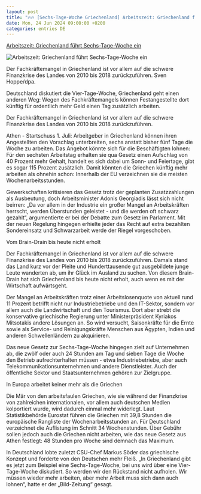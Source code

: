 ```yaml
---
layout: post
title: "🔥🔥 [Sechs-Tage-Woche Griechenland] Arbeitszeit: Griechenland führt Sechs-Tage-Woche ein"
date: Mon, 24 Jun 2024 09:00:00 +0200
categories: entries DE
---
```

[Arbeitszeit: Griechenland führt Sechs-Tage-Woche ein](https://www.mz.de/deutschland-und-welt/wirtschaft/griechenland-fuhrt-sechs-tage-woche-ein-3869727)

![Arbeitszeit: Griechenland führt Sechs-Tage-Woche ein](https://bmg-images.forward-publishing.io/2024/06/25/f3198aa7-fed8-40da-97a0-9dd3adcf812b.jpeg?rect=38%2C0%2C1972%2C1109&w=1024)

Der Fachkräftemangel in Griechenland ist vor allem auf die schwere Finanzkrise des Landes von 2010 bis 2018 zurückzuführen. Sven Hoppe/dpa.

Deutschland diskutiert die Vier-Tage-Woche, Griechenland geht einen anderen Weg: Wegen des Fachkräftemangels können Festangestellte dort künftig für ordentlich mehr Geld einen Tag zusätzlich arbeiten.

Der Fachkräftemangel in Griechenland ist vor allem auf die schwere Finanzkrise des Landes von 2010 bis 2018 zurückzuführen.

Athen - Startschuss 1. Juli: Arbeitgeber in Griechenland können ihren Angestellten den Vorschlag unterbreiten, sechs anstatt bisher fünf Tage die Woche zu arbeiten. Das Angebot könnte sich für die Beschäftigten lohnen: Für den sechsten Arbeitstag erhalten sie qua Gesetz einen Aufschlag von 40 Prozent mehr Gehalt, handelt es sich dabei um Sonn- und Feiertage, gibt es sogar 115 Prozent zusätzlich. Damit könnten die Griechen künftig mehr arbeiten als ohnehin schon: Innerhalb der EU verzeichnen sie die meisten Wochenarbeitsstunden.

Gewerkschaften kritisieren das Gesetz trotz der geplanten Zusatzzahlungen als Ausbeutung, doch Arbeitsminister Adonis Georgiadis lässt sich nicht beirren: „Da vor allem in der Industrie ein großer Mangel an Arbeitskräften herrscht, werden Überstunden geleistet - und die werden oft schwarz gezahlt“, argumentierte er bei der Debatte zum Gesetz im Parlament. Mit der neuen Regelung hingegen erhielte jeder das Recht auf extra bezahlten Sondereinsatz und Schwarzarbeit werde der Riegel vorgeschoben.

Vom Brain-Drain bis heute nicht erholt

Der Fachkräftemangel in Griechenland ist vor allem auf die schwere Finanzkrise des Landes von 2010 bis 2018 zurückzuführen. Damals stand das Land kurz vor der Pleite und Hunderttausende gut ausgebildete junge Leute wanderten ab, um ihr Glück im Ausland zu suchen. Von diesem Brain-Drain hat sich Griechenland bis heute nicht erholt, auch wenn es mit der Wirtschaft aufwärtsgeht.

Der Mangel an Arbeitskräften trotz einer Arbeitslosenquote von aktuell rund 11 Prozent betrifft nicht nur Industriebetriebe und den IT-Sektor, sondern vor allem auch die Landwirtschaft und den Tourismus. Dort aber strebt die konservative griechische Regierung unter Ministerpräsident Kyriakos Mitsotakis andere Lösungen an. So wird versucht, Saisonkräfte für die Ernte sowie als Service- und Reinigungskräfte Menschen aus Ägypten, Indien und anderen Schwellenländern zu akquirieren.

Das neue Gesetz zur Sechs-Tage-Woche hingegen zielt auf Unternehmen ab, die zwölf oder auch 24 Stunden am Tag und sieben Tage die Woche den Betrieb aufrechterhalten müssen - etwa Industriebetriebe, aber auch Telekommunikationsunternehmen und andere Dienstleister. Auch der öffentliche Sektor und Staatsunternehmen gehören zur Zielgruppe.

In Europa arbeitet keiner mehr als die Griechen

Die Mär von den arbeitsfaulen Griechen, wie sie während der Finanzkrise von zahlreichen internationalen, vor allem auch deutschen Medien kolportiert wurde, wird dadurch einmal mehr widerlegt. Laut Statistikbehörde Eurostat führen die Griechen mit 39,8 Stunden die europäische Rangliste der Wochenarbeitsstunden an. Für Deutschland verzeichnet die Auflistung im Schnitt 34 Wochenstunden. Über Gebühr sollen jedoch auch die Griechen nicht arbeiten, wie das neue Gesetz aus Athen festlegt: 48 Stunden pro Woche sind demnach das Maximum.

In Deutschland lobte zuletzt CSU-Chef Markus Söder das griechische Konzept und forderte von den Deutschen mehr Fleiß. „In Griechenland gibt es jetzt zum Beispiel eine Sechs-Tage-Woche, bei uns wird über eine Vier-Tage-Woche diskutiert. So werden wir den Rückstand nicht aufholen. Wir müssen wieder mehr arbeiten, aber mehr Arbeit muss sich dann auch lohnen“, hatte er der „Bild-Zeitung“ gesagt.

